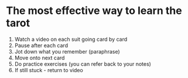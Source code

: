 # The most effective way to learn the tarot

1. Watch a video on each suit going card by card
2. Pause after each card
3. Jot down what you remember (paraphrase)
4. Move onto next card
5. Do practice exercises (you can refer back to your notes)
6. If still stuck - return to video